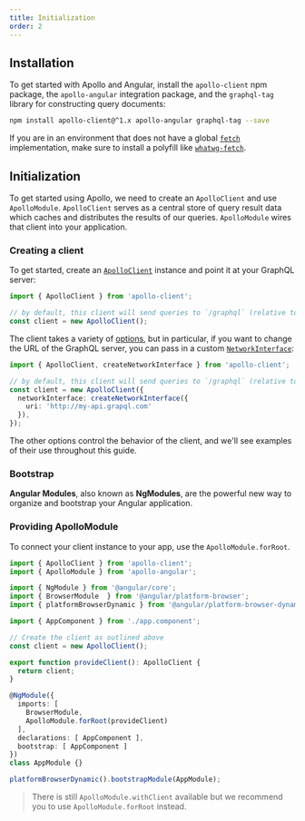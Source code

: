 ```yaml
---
title: Initialization
order: 2
---
```

<h2 id="installation">Installation</h2>

To get started with Apollo and Angular, install the `apollo-client` npm package, the `apollo-angular` integration package, and the `graphql-tag` library for constructing query documents:

```bash
npm install apollo-client@^1.x apollo-angular graphql-tag --save
```

If you are in an environment that does not have a global [`fetch`](https://developer.mozilla.org/en-US/docs/Web/API/GlobalFetch/fetch) implementation, make sure to install a polyfill like [`whatwg-fetch`](https://www.npmjs.com/package/whatwg-fetch).

<h2 id="initialization">Initialization</h2>

To get started using Apollo, we need to create an `ApolloClient` and use `ApolloModule`. `ApolloClient` serves as a central store of query result data which caches and distributes the results of our queries. `ApolloModule` wires that client into your application.

<h3 id="creating-client">Creating a client</h3>

To get started, create an [`ApolloClient`](/core/apollo-client-api.html#constructor) instance and point it at your GraphQL server:

```ts
import { ApolloClient } from 'apollo-client';

// by default, this client will send queries to `/graphql` (relative to the URL of your app)
const client = new ApolloClient();
```

The client takes a variety of [options](/core/apollo-client-api.html#constructor), but in particular, if you want to change the URL of the GraphQL server, you can pass in a custom [`NetworkInterface`](/core/apollo-client-api.html#NetworkInterface):

```ts
import { ApolloClient, createNetworkInterface } from 'apollo-client';

// by default, this client will send queries to `/graphql` (relative to the URL of your app)
const client = new ApolloClient({
  networkInterface: createNetworkInterface({
    uri: 'http://my-api.grapql.com'
  }),
});
```

The other options control the behavior of the client, and we'll see examples of their use throughout this guide.

<h3 id="bootstrap">Bootstrap</h3>

**Angular Modules**, also known as **NgModules**, are the powerful new way to organize and bootstrap your Angular application.

<h3 id="providing-apollomodule">Providing ApolloModule</h3>

To connect your client instance to your app, use the `ApolloModule.forRoot`.

```ts
import { ApolloClient } from 'apollo-client';
import { ApolloModule } from 'apollo-angular';

import { NgModule } from '@angular/core';
import { BrowserModule  } from '@angular/platform-browser';
import { platformBrowserDynamic } from '@angular/platform-browser-dynamic';

import { AppComponent } from './app.component';

// Create the client as outlined above
const client = new ApolloClient();

export function provideClient(): ApolloClient {
  return client;
}

@NgModule({
  imports: [
    BrowserModule,
    ApolloModule.forRoot(provideClient)
  ],
  declarations: [ AppComponent ],
  bootstrap: [ AppComponent ]
})
class AppModule {}

platformBrowserDynamic().bootstrapModule(AppModule);
```

> There is still `ApolloModule.withClient` available but we recommend you to use `ApolloModule.forRoot` instead.

<!--  Add content here once it exists -->
<!-- ## Troubleshooting -->
